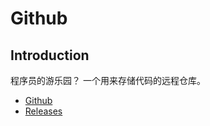 # Github

## Introduction

程序员的游乐园？
一个用来存储代码的远程仓库。
- [Github](https://github.com/)
- [Releases](https://docs.github.com/en/repositories/releasing-projects-on-github/managing-releases-in-a-repository?tool=cli)